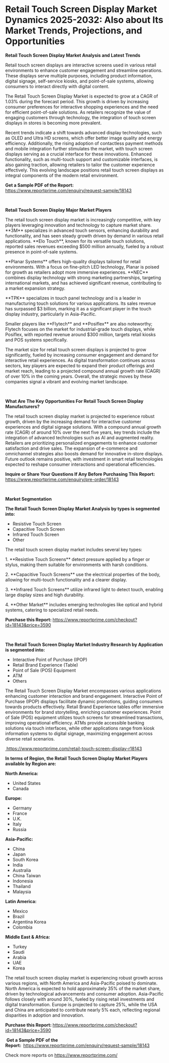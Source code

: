 <p><h1>Retail Touch Screen Display Market Dynamics 2025-2032: Also about Its Market Trends, Projections, and Opportunities</h1></p><p><strong>Retail Touch Screen Display Market Analysis and Latest Trends</strong></p>
<p><p>Retail touch screen displays are interactive screens used in various retail environments to enhance customer engagement and streamline operations. These displays serve multiple purposes, including product information, digital signage, self-service kiosks, and point-of-sale systems, allowing consumers to interact directly with digital content.</p><p>The Retail Touch Screen Display Market is expected to grow at a CAGR of 1.03% during the forecast period. This growth is driven by increasing consumer preferences for interactive shopping experiences and the need for efficient point-of-sale solutions. As retailers recognize the value of engaging customers through technology, the integration of touch screen displays in stores is becoming more prevalent.</p><p>Recent trends indicate a shift towards advanced display technologies, such as OLED and Ultra HD screens, which offer better image quality and energy efficiency. Additionally, the rising adoption of contactless payment methods and mobile integration further stimulates the market, with touch screen displays serving as a crucial interface for these innovations. Enhanced functionality, such as multi-touch support and customizable interfaces, is also gaining traction, allowing retailers to tailor the customer experience effectively. This evolving landscape positions retail touch screen displays as integral components of the modern retail environment.</p></p>
<p><strong>Get a Sample PDF of the Report:&nbsp;</strong> <a href="https://www.reportprime.com/enquiry/request-sample/18143?utm_campaign=3520&utm_medium=2&utm_source=Github&utm_content=ia&utm_term=18032025&utm_id=retail-touch-screen-display">https://www.reportprime.com/enquiry/request-sample/18143</a></p>
<p>&nbsp;</p>
<p><strong>Retail Touch Screen Display Major Market Players</strong></p>
<p><p>The retail touch screen display market is increasingly competitive, with key players leveraging innovation and technology to capture market share. **3M** specializes in advanced touch sensors, enhancing durability and functionality, and has seen steady growth driven by demand in various retail applications. **Elo Touch**, known for its versatile touch solutions, reported sales revenues exceeding $500 million annually, fueled by a robust presence in point-of-sale systems.</p><p>**Planar Systems** offers high-quality displays tailored for retail environments. With a focus on fine-pitch LED technology, Planar is poised for growth as retailers adopt more immersive experiences. **NEC** combines display technology with strong marketing partnerships, targeting international markets, and has achieved significant revenue, contributing to a market expansion strategy.</p><p>**TPK** specializes in touch panel technology and is a leader in manufacturing touch solutions for various applications. Its sales revenue has surpassed $3 billion, marking it as a significant player in the touch display industry, particularly in Asia-Pacific.</p><p>Smaller players like **Flytech** and **Posiflex** are also noteworthy; Flytech focuses on the market for industrial-grade touch displays, while Posiflex, with reported revenue around $300 million, targets retail kiosks and POS systems specifically.</p><p>The market size for retail touch screen displays is projected to grow significantly, fueled by increasing consumer engagement and demand for interactive retail experiences. As digital transformation continues across sectors, key players are expected to expand their product offerings and market reach, leading to a projected compound annual growth rate (CAGR) of over 10% in the coming years. Overall, the strategic moves by these companies signal a vibrant and evolving market landscape.</p></p>
<p>&nbsp;</p>
<p><strong>What Are The Key Opportunities For Retail Touch Screen Display Manufacturers?</strong></p>
<p><p>The retail touch screen display market is projected to experience robust growth, driven by the increasing demand for interactive customer experiences and digital signage solutions. With a compound annual growth rate (CAGR) of around 10% over the next five years, key trends include the integration of advanced technologies such as AI and augmented reality. Retailers are prioritizing personalized engagements to enhance customer satisfaction and drive sales. The expansion of e-commerce and omnichannel strategies also boosts demand for innovative in-store displays. Future outlook remains positive, with investment in smart retail technologies expected to reshape consumer interactions and operational efficiencies.</p></p>
<p><strong>Inquire or Share Your Questions If Any Before Purchasing This Report:</strong> <a href="https://www.reportprime.com/enquiry/pre-order/18143?utm_campaign=3520&utm_medium=2&utm_source=Github&utm_content=ia&utm_term=18032025&utm_id=retail-touch-screen-display">https://www.reportprime.com/enquiry/pre-order/18143</a></p>
<p>&nbsp;</p>
<p><strong>Market Segmentation</strong></p>
<p><strong>The Retail Touch Screen Display Market Analysis by types is segmented into:</strong></p>
<p><ul><li>Resistive Touch Screen</li><li>Capacitive Touch Screen</li><li>Infrared Touch Screen</li><li>Other</li></ul></p>
<p><p>The retail touch screen display market includes several key types: </p><p>1. **Resistive Touch Screens** detect pressure applied by a finger or stylus, making them suitable for environments with harsh conditions.  </p><p>2. **Capacitive Touch Screens** use the electrical properties of the body, allowing for multi-touch functionality and a clearer display.  </p><p>3. **Infrared Touch Screens** utilize infrared light to detect touch, enabling large display sizes and high durability.  </p><p>4. **Other Market** includes emerging technologies like optical and hybrid systems, catering to specialized retail needs.</p></p>
<p><strong>Purchase this Report:&nbsp;</strong><a href="https://www.reportprime.com/checkout?id=18143&price=3590&utm_campaign=3520&utm_medium=2&utm_source=Github&utm_content=ia&utm_term=18032025&utm_id=retail-touch-screen-display">https://www.reportprime.com/checkout?id=18143&price=3590</a></p>
<p>&nbsp;</p>
<p><strong>The Retail Touch Screen Display Market Industry Research by Application is segmented into:</strong></p>
<p><ul><li>Interactive Point of Purchase (IPOP)</li><li>Retail Brand Experience (Table)</li><li>Point of Sale (POS) Equipment</li><li>ATM</li><li>Others</li></ul></p>
<p><p>The Retail Touch Screen Display Market encompasses various applications enhancing customer interaction and brand engagement. Interactive Point of Purchase (IPOP) displays facilitate dynamic promotions, guiding consumers towards products effectively. Retail Brand Experience tables offer immersive environments for brand storytelling, enriching customer experiences. Point of Sale (POS) equipment utilizes touch screens for streamlined transactions, improving operational efficiency. ATMs provide accessible banking solutions via touch interfaces, while other applications range from kiosk information systems to digital signage, maximizing engagement across diverse retail scenarios.</p></p>
<p><a href="https://www.reportprime.com/retail-touch-screen-display-r18143?utm_campaign=3520&utm_medium=2&utm_source=Github&utm_content=ia&utm_term=18032025&utm_id=retail-touch-screen-display">&nbsp;https://www.reportprime.com/retail-touch-screen-display-r18143</a></p>
<p><strong>In terms of Region, the Retail Touch Screen Display Market Players available by Region are:</strong></p>
<p>
    <p> <strong> North America: </strong>
        <ul>
            <li>United States</li>
            <li>Canada</li>
        </ul>
        </p> 
    <p> <strong> Europe: </strong>
        <ul>
            <li>Germany</li>
            <li>France</li>
            <li>U.K.</li>
            <li>Italy</li>
            <li>Russia</li>
        </ul>
        </p> 
    <p> <strong> Asia-Pacific: </strong>
        <ul>
            <li>China</li>
            <li>Japan</li>
            <li>South Korea</li>
            <li>India</li>
            <li>Australia</li>
            <li>China Taiwan</li>
            <li>Indonesia</li>
            <li>Thailand</li>
            <li>Malaysia</li>
        </ul>
        </p> 
    <p> <strong> Latin America: </strong>
        <ul>
            <li>Mexico</li>
            <li>Brazil</li>
            <li>Argentina Korea</li>
            <li>Colombia</li>
        </ul>
        </p> 
    <p> <strong> Middle East & Africa: </strong>
        <ul>
            <li>Turkey</li>
            <li>Saudi</li>
            <li>Arabia</li>
            <li>UAE</li>
            <li>Korea</li>
        </ul>
    </p>
    </p>
<p><p>The retail touch screen display market is experiencing robust growth across various regions, with North America and Asia-Pacific poised to dominate. North America is expected to hold approximately 35% of the market share, driven by technological advancements and consumer adoption. Asia-Pacific follows closely with around 30%, fueled by rising retail investments and digital transformation. Europe is projected to capture 25%, while the USA and China are anticipated to contribute nearly 5% each, reflecting regional disparities in adoption and innovation.</p></p>
<p><strong>Purchase this Report: </strong><a href="https://www.reportprime.com/checkout?id=18143&price=3590&utm_campaign=3520&utm_medium=2&utm_source=Github&utm_content=ia&utm_term=18032025&utm_id=retail-touch-screen-display">https://www.reportprime.com/checkout?id=18143&price=3590</a></p>
<p>&nbsp;<strong>Get a Sample PDF of the Report:&nbsp;&nbsp;</strong><a href="https://www.reportprime.com/enquiry/request-sample/18143?utm_campaign=3520&utm_medium=2&utm_source=Github&utm_content=ia&utm_term=18032025&utm_id=retail-touch-screen-display">https://www.reportprime.com/enquiry/request-sample/18143</a></p>
<p><strong></strong></p>
<p>Check more reports on <a href="https://www.reportprime.com/?utm_campaign=3520&utm_medium=2&utm_source=Github&utm_content=ia&utm_term=18032025&utm_id=retail-touch-screen-display">https://www.reportprime.com/</a></p>